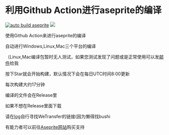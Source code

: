 # 利用Github Action进行aseprite的编译
[![auto build aseprite](https://github.com/Insouciant21/action_aseprite/workflows/auto%20build%20aseprite/badge.svg)](https://github.com/Insouciant21/action_aseprite/actions)
[![](https://data.jsdelivr.com/v1/package/gh/insouciant21/action_aseprite/badge)](https://www.jsdelivr.com/package/gh/insouciant21/action_aseprite)

使用Github Action来进行aseprite的编译

自动进行Windows,Linux,Mac三个平台的编译

（Linux,Mac编译包暂时无人测试，如果您测试发现了问题或是正常使用可以发[邮件](mailto:2964318290@qq.com)给我

按下Star就会开始构建，默认情况下会在每日UTC时间8:00更新

每次构建大约17分钟

编译的文件会在Release里

如果不想在Release里面下载

请在[log](https://github.com/Insouciant21/action_aseprite/actions)自行寻找WeTransfer的链接(因为懒得找bushi

有能力者可以前往[Aseprite网站](https://aseprite.org/#buy)购买支持
